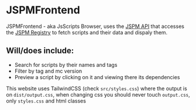 # JSPMFrontend
JSPMFrontend - aka JsScripts Browser, uses the [JSPM API](github.com/McJsScripts/JSPMBackend) that accesses the [JSPM Registry](https://github.com/McJsScripts/JSPMRegistry) to fetch scripts and their data and dispaly them.

## Will/does include:
* Search for scripts by their names and tags
* Filter by tag and mc version
* Preview a script by clicking on it and viewing there its dependencies

This website uses TailwindCSS (check `src/styles.css`) where the output is on `dist/output.css`, when changing css you should never touch `output.css`, only `styles.css` and html classes

